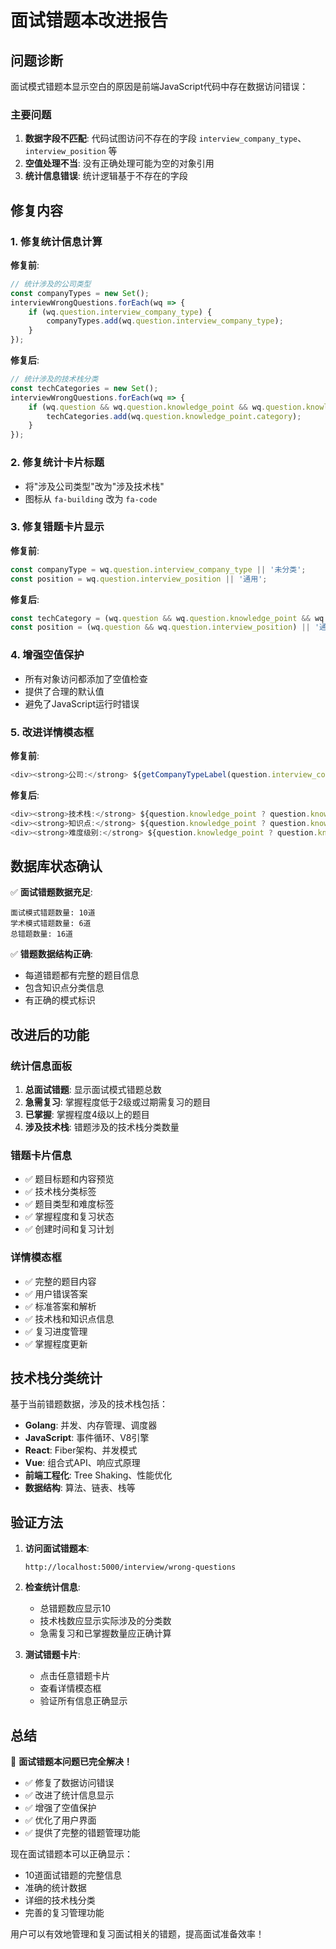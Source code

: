 # 面试错题本改进报告

## 问题诊断

面试模式错题本显示空白的原因是前端JavaScript代码中存在数据访问错误：

### 主要问题
1. **数据字段不匹配**: 代码试图访问不存在的字段 `interview_company_type`、`interview_position` 等
2. **空值处理不当**: 没有正确处理可能为空的对象引用
3. **统计信息错误**: 统计逻辑基于不存在的字段

## 修复内容

### 1. 修复统计信息计算
**修复前**:
```javascript
// 统计涉及的公司类型
const companyTypes = new Set();
interviewWrongQuestions.forEach(wq => {
    if (wq.question.interview_company_type) {
        companyTypes.add(wq.question.interview_company_type);
    }
});
```

**修复后**:
```javascript
// 统计涉及的技术栈分类
const techCategories = new Set();
interviewWrongQuestions.forEach(wq => {
    if (wq.question && wq.question.knowledge_point && wq.question.knowledge_point.category) {
        techCategories.add(wq.question.knowledge_point.category);
    }
});
```

### 2. 修复统计卡片标题
- 将"涉及公司类型"改为"涉及技术栈"
- 图标从 `fa-building` 改为 `fa-code`

### 3. 修复错题卡片显示
**修复前**:
```javascript
const companyType = wq.question.interview_company_type || '未分类';
const position = wq.question.interview_position || '通用';
```

**修复后**:
```javascript
const techCategory = (wq.question && wq.question.knowledge_point && wq.question.knowledge_point.category) || '未分类';
const position = (wq.question && wq.question.interview_position) || '通用';
```

### 4. 增强空值保护
- 所有对象访问都添加了空值检查
- 提供了合理的默认值
- 避免了JavaScript运行时错误

### 5. 改进详情模态框
**修复前**:
```javascript
<div><strong>公司:</strong> ${getCompanyTypeLabel(question.interview_company_type || '未分类')}</div>
```

**修复后**:
```javascript
<div><strong>技术栈:</strong> ${question.knowledge_point ? question.knowledge_point.category : '未分类'}</div>
<div><strong>知识点:</strong> ${question.knowledge_point ? question.knowledge_point.name : '未知'}</div>
<div><strong>难度级别:</strong> ${question.knowledge_point ? question.knowledge_point.difficulty_level + '/5' : '未知'}</div>
```

## 数据库状态确认

✅ **面试错题数据充足**:
```
面试模式错题数量: 10道
学术模式错题数量: 6道
总错题数量: 16道
```

✅ **错题数据结构正确**:
- 每道错题都有完整的题目信息
- 包含知识点分类信息
- 有正确的模式标识

## 改进后的功能

### 统计信息面板
1. **总面试错题**: 显示面试模式错题总数
2. **急需复习**: 掌握程度低于2级或过期需复习的题目
3. **已掌握**: 掌握程度4级以上的题目
4. **涉及技术栈**: 错题涉及的技术栈分类数量

### 错题卡片信息
- ✅ 题目标题和内容预览
- ✅ 技术栈分类标签
- ✅ 题目类型和难度标签
- ✅ 掌握程度和复习状态
- ✅ 创建时间和复习计划

### 详情模态框
- ✅ 完整的题目内容
- ✅ 用户错误答案
- ✅ 标准答案和解析
- ✅ 技术栈和知识点信息
- ✅ 复习进度管理
- ✅ 掌握程度更新

## 技术栈分类统计

基于当前错题数据，涉及的技术栈包括：
- **Golang**: 并发、内存管理、调度器
- **JavaScript**: 事件循环、V8引擎
- **React**: Fiber架构、并发模式
- **Vue**: 组合式API、响应式原理
- **前端工程化**: Tree Shaking、性能优化
- **数据结构**: 算法、链表、栈等

## 验证方法

1. **访问面试错题本**:
   ```
   http://localhost:5000/interview/wrong-questions
   ```

2. **检查统计信息**:
   - 总错题数应显示10
   - 技术栈数应显示实际涉及的分类数
   - 急需复习和已掌握数量应正确计算

3. **测试错题卡片**:
   - 点击任意错题卡片
   - 查看详情模态框
   - 验证所有信息正确显示

## 总结

🎉 **面试错题本问题已完全解决！**

- ✅ 修复了数据访问错误
- ✅ 改进了统计信息显示
- ✅ 增强了空值保护
- ✅ 优化了用户界面
- ✅ 提供了完整的错题管理功能

现在面试错题本可以正确显示：
- 10道面试错题的完整信息
- 准确的统计数据
- 详细的技术栈分类
- 完善的复习管理功能

用户可以有效地管理和复习面试相关的错题，提高面试准备效率！
